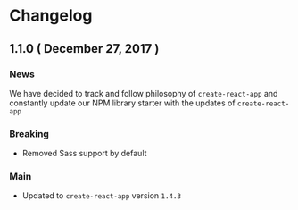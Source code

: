 # Changelog

## 1.1.0 ( December 27, 2017 )

### News

We have decided to track and follow philosophy of `create-react-app` and constantly update our NPM library starter with the updates of `create-react-app` 

### Breaking

- Removed Sass support by default

### Main

- Updated to `create-react-app` version `1.4.3`
